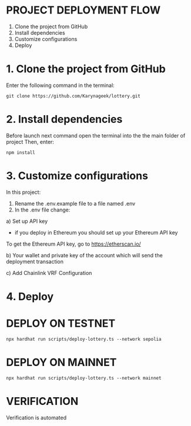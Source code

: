 # PROJECT DEPLOYMENT FLOW

1. Clone the project from GitHub
2. Install dependencies
3. Customize configurations
4. Deploy

# 1. Clone the project from GitHub

Enter the following command in the terminal:

```shell
git clone https://github.com/Karynageek/lottery.git
```

# 2. Install dependencies

Before launch next command open the terminal into the the main folder of project
Then, enter:

```shell
npm install
```

# 3. Customize configurations

In this project:

1. Rename the .env.example file to a file named .env
2. In the .env file change:

a) Set up API key
- if you deploy in Ethereum you should set up your Ethereum API key

To get the Ethereum API key, go to
<a href="https://etherscan.io/">https://etherscan.io/</a>

b) Your wallet and private key of the account which will send the deployment transaction

c) Add Chainlink VRF Configuration

# 4. Deploy

# DEPLOY ON TESTNET

```shell
npx hardhat run scripts/deploy-lottery.ts --network sepolia
```

# DEPLOY ON MAINNET

```shell
npx hardhat run scripts/deploy-lottery.ts --network mainnet
```

# VERIFICATION

Verification is automated